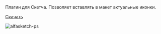 Плагин для Скетча. Позволяет вставлять в макет актуальные иконки.

[Скачать](https://raw.githubusercontent.com/alfa-laboratory/alfa-sketch/master/versions/alfa.sketchplugin.latest.zip)

![alfasketch-ps](https://user-images.githubusercontent.com/12576122/29745948-e317c072-8ad1-11e7-8f77-889a8e13816e.gif)
